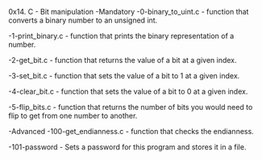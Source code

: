 0x14. C - Bit manipulation
-Mandatory
-0-binary_to_uint.c - function that converts a binary number to an unsigned int.

-1-print_binary.c - function that prints the binary representation of a number.

-2-get_bit.c - function that returns the value of a bit at a given index.

-3-set_bit.c - function that sets the value of a bit to 1 at a given index.

-4-clear_bit.c - function that sets the value of a bit to 0 at a given index.

-5-flip_bits.c - function that returns the number of bits you would need to flip to get from one number to another.

-Advanced
-100-get_endianness.c - function that checks the endianness.

-101-password - Sets a password for this program and stores it in a file.
